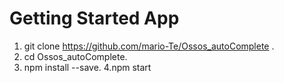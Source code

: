 # Getting Started App

1. git clone https://github.com/mario-Te/Ossos_autoComplete .
2. cd Ossos_autoComplete.
3. npm install --save.
4.npm start 
